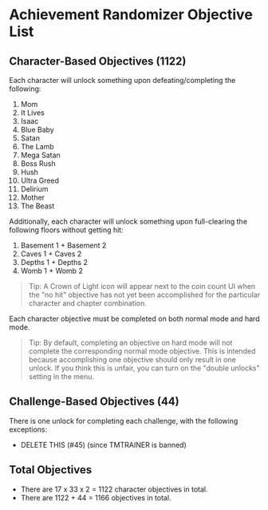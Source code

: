 # Achievement Randomizer Objective List

## Character-Based Objectives (1122)

Each character will unlock something upon defeating/completing the following:

1. Mom
2. It Lives
3. Isaac
4. Blue Baby
5. Satan
6. The Lamb
7. Mega Satan
8. Boss Rush
9. Hush
10. Ultra Greed
11. Delirium
12. Mother
13. The Beast

Additionally, each character will unlock something upon full-clearing the following floors without getting hit:

1. Basement 1 + Basement 2
2. Caves 1 + Caves 2
3. Depths 1 + Depths 2
4. Womb 1 + Womb 2

> Tip: A Crown of Light icon will appear next to the coin count UI when the "no hit" objective has not yet been accomplished for the particular character and chapter combination.

Each character objective must be completed on both normal mode and hard mode.

> Tip: By default, completing an objective on hard mode will not complete the corresponding normal mode objective. This is intended because accomplishing one objective should only result in one unlock. If you think this is unfair, you can turn on the "double unlocks" setting in the menu.

## Challenge-Based Objectives (44)

There is one unlock for completing each challenge, with the following exceptions:

- DELETE THIS (#45) (since TMTRAINER is banned)

## Total Objectives

- There are 17 x 33 x 2 = 1122 character objectives in total.
- There are 1122 + 44 = 1166 objectives in total.
